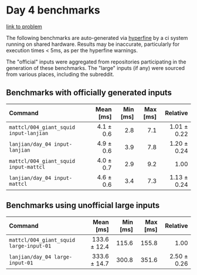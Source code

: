 # Day 4 benchmarks

[link to problem](http://adventofcode.com/2021/day/4)

The following benchmarks are auto-generated via [hyperfine](https://github.com/sharkdp/hyperfine) by a ci system running on shared hardware. Results may be inaccurate, particularly for execution times < 5ms, as per the hyperfine warnings.

The "official" inputs were aggregated from repositories participating in the generation of these benchmarks. The "large" inputs (if any) were sourced from various places, including the subreddit.

## Benchmarks with officially generated inputs
| Command | Mean [ms] | Min [ms] | Max [ms] | Relative |
|:---|---:|---:|---:|---:|
| `mattcl/004_giant_squid input-lanjian` | 4.1 ± 0.6 | 2.8 | 7.1 | 1.01 ± 0.22 |
| `lanjian/day_04 input-lanjian` | 4.9 ± 0.6 | 3.9 | 7.8 | 1.20 ± 0.24 |
| `mattcl/004_giant_squid input-mattcl` | 4.0 ± 0.7 | 2.9 | 9.2 | 1.00 |
| `lanjian/day_04 input-mattcl` | 4.6 ± 0.6 | 3.4 | 7.3 | 1.13 ± 0.24 |
## Benchmarks using unofficial large inputs
| Command | Mean [ms] | Min [ms] | Max [ms] | Relative |
|:---|---:|---:|---:|---:|
| `mattcl/004_giant_squid large-input-01` | 133.6 ± 12.4 | 115.6 | 155.8 | 1.00 |
| `lanjian/day_04 large-input-01` | 333.6 ± 14.7 | 300.8 | 351.6 | 2.50 ± 0.26 |
